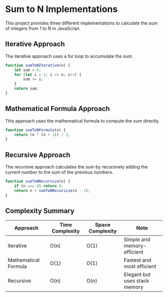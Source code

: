 # Sum to N Implementations

This project provides three different implementations to calculate the sum of integers from 1 to N in JavaScript.

## Iterative Approach

The iterative approach uses a for loop to accumulate the sum.

```javascript
function sumToNIterative(n) {
    let sum = 0;
    for (let i = 1; i <= n; i++) {
        sum += i;
    }
    return sum;
}
```

## Mathematical Formula Approach

This approach uses the mathematical formula to compute the sum directly.

```javascript
function sumToNFormula(n) {
    return (n * (n + 1)) / 2;
}
```

## Recursive Approach

The recursive approach calculates the sum by recursively adding the current number to the sum of the previous numbers.

```javascript
function sumToNRecursive(n) {
    if (n === 0) return 0;
    return n + sumToNRecursive(n - 1);
}
```

## Complexity Summary

| Approach             | Time Complexity | Space Complexity |  Note                             |
|----------------------|------------------|-------------------|--------------------------------|
| Iterative            | O(n)             | O(1)              | Simple and memory-efficient    |
| Mathematical Formula | O(1)             | O(1)              | Fastest and most efficient     |
| Recursive            | O(n)             | O(n)              | Elegant but uses stack memory  |